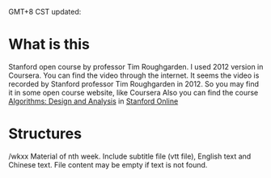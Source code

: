 
GMT+8 CST
updated:

# What is this
Stanford open course by professor Tim Roughgarden.  I used 2012 version in Coursera.
You can find the video through the internet. It seems the video is recorded by Stanford professor Tim Roughgarden in 2012. So you may find it in some open course website, like Coursera
Also you can find  the course [Algorithms: Design and Analysis]( https://lagunita.stanford.edu/courses/course-v1:Engineering+Algorithms1+SelfPaced/about) in [Stanford Online]( http://online.stanford.edu/courses)

# Structures
/wkxx
    Material of nth week. Include subtitle file (vtt file), English text and Chinese text. File content may be empty if text is not found.

